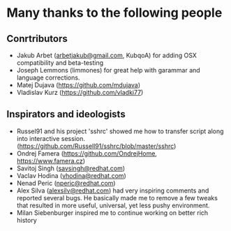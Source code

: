 
# Many thanks to the following people

## Conrtributors
- Jakub Arbet (arbetjakub@gmail.com, KubqoA) for adding OSX compatibility
  and beta-testing
- Joseph Lemmons (limmones) for great help with garammar and language corrections.
- Matej Dujava (https://github.com/mdujava)
- Vladislav Kurz (https://github.com/vladki77)

## Inspirators and ideologists
- Russel91 and his project 'sshrc' showed me how to
  transfer script along into interactive session.
  (https://github.com/Russell91/sshrc/blob/master/sshrc)
- Ondrej Famera (https://github.com/OndrejHome, https://www.famera.cz)
- Savitoj Singh (savsingh@redhat.com)
- Vaclav Hodina (vhodina@redhat.com)
- Nenad Peric (nperic@redhat.com)
- Alex Silva (alexsilv@redhat.com) had very inspiring comments and reported
  several bugs. He basically made me to remove a few tweaks that resulted
  in more useful, universal, yet less pushy environment.
- Milan Siebenburger inspired me to continue working on better rich history

